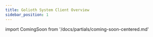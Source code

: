 ```yaml
---
title: Golioth System Client Overview
sidebar_position: 1
---
```

import ComingSoon from '/docs/partials/coming-soon-centered.md'

<ComingSoon/>